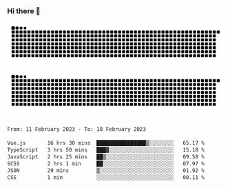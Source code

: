 ### Hi there 👋

![GitHub Snake Light](https://raw.githubusercontent.com/jichangee/jichangee/output/github-snake.svg#gh-light-mode-only)
![GitHub Snake dark](https://raw.githubusercontent.com/jichangee/jichangee/output/github-snake-dark.svg#gh-dark-mode-only)

<!--START_SECTION:waka-->

```text
From: 11 February 2023 - To: 18 February 2023

Vue.js       16 hrs 30 mins  ████████████████▒░░░░░░░░   65.17 %
TypeScript   3 hrs 50 mins   ███▓░░░░░░░░░░░░░░░░░░░░░   15.18 %
JavaScript   2 hrs 25 mins   ██▒░░░░░░░░░░░░░░░░░░░░░░   09.58 %
SCSS         2 hrs 1 min     ██░░░░░░░░░░░░░░░░░░░░░░░   07.97 %
JSON         29 mins         ▒░░░░░░░░░░░░░░░░░░░░░░░░   01.92 %
CSS          1 min           ░░░░░░░░░░░░░░░░░░░░░░░░░   00.11 %
```

<!--END_SECTION:waka-->

<!--
![GitHub Snake Light](github-snake.svg#gh-light-mode-only)
![GitHub Snake dark](github-snake-dark.svg#gh-dark-mode-only)
-->

<!--
**jichangee/jichangee** is a ✨ _special_ ✨ repository because its `README.md` (this file) appears on your GitHub profile.

Here are some ideas to get you started:

- 🔭 I’m currently working on ...
- 🌱 I’m currently learning ...
- 👯 I’m looking to collaborate on ...
- 🤔 I’m looking for help with ...
- 💬 Ask me about ...
- 📫 How to reach me: ...
- 😄 Pronouns: ...
- ⚡ Fun fact: ...
-->
